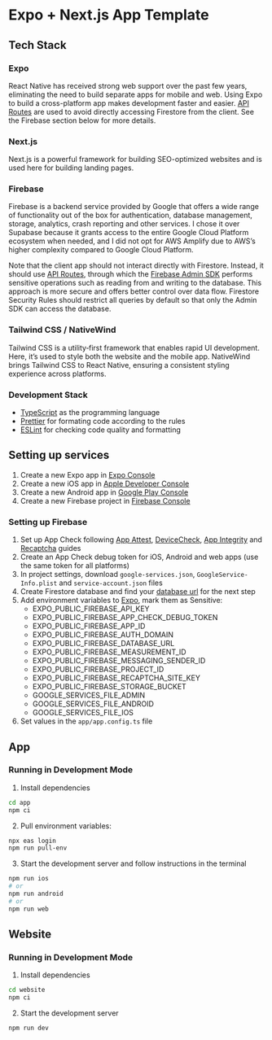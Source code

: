 # Expo + Next.js App Template

## Tech Stack

### Expo

React Native has received strong web support over the past few years, eliminating the need to build separate apps for mobile and web. Using Expo to build a cross-platform app makes development faster and easier. [API Routes](https://docs.expo.dev/router/reference/api-routes/) are used to avoid directly accessing Firestore from the client. See the Firebase section below for more details.

### Next.js

Next.js is a powerful framework for building SEO-optimized websites and is used here for building landing pages.

### Firebase

Firebase is a backend service provided by Google that offers a wide range of functionality out of the box for authentication, database management, storage, analytics, crash reporting and other services. I chose it over Supabase because it grants access to the entire Google Cloud Platform ecosystem when needed, and I did not opt for AWS Amplify due to AWS’s higher complexity compared to Google Cloud Platform.

Note that the client app should not interact directly with Firestore. Instead, it should use [API Routes](https://docs.expo.dev/router/reference/api-routes/), through which the [Firebase Admin SDK](https://firebase.google.com/docs/reference/admin) performs sensitive operations such as reading from and writing to the database. This approach is more secure and offers better control over data flow. Firestore Security Rules should restrict all queries by default so that only the Admin SDK can access the database.

### Tailwind CSS / NativeWind

Tailwind CSS is a utility‑first framework that enables rapid UI development. Here, it’s used to style both the website and the mobile app. NativeWind brings Tailwind CSS to React Native, ensuring a consistent styling experience across platforms.

### Development Stack

- [TypeScript](https://www.typescriptlang.org/) as the programming language
- [Prettier](https://prettier.io/) for formating code according to the rules
- [ESLint](https://eslint.org/) for checking code quality and formatting

## Setting up services

1. Create a new Expo app in [Expo Console](https://expo.dev/)
2. Create a new iOS app in [Apple Developer Console](https://developer.apple.com/account/)
3. Create a new Android app in [Google Play Console](https://play.google.com/console)
4. Create a new Firebase project in [Firebase Console](https://console.firebase.google.com/)

### Setting up Firebase

1. Set up App Check following [App Attest](https://firebase.google.com/docs/app-check/ios/app-attest-provider), [DeviceCheck](https://firebase.google.com/docs/app-check/ios/devicecheck-provider), [App Integrity](https://firebase.google.com/docs/app-check/android/play-integrity-provider) and [Recaptcha](http://firebase.google.com/docs/app-check/web/recaptcha-enterprise-provider) guides
2. Create an App Check debug token for iOS, Android and web apps (use the same token for all platforms)
3. In project settings, download `google-services.json`, `GoogleService-Info.plist` and `service-account.json` files
4. Create Firestore database and find your [database url](https://firebase.google.com/docs/database/locations) for the next step
5. Add environment variables to [Expo](https://expo.dev/), mark them as Sensitive:
   - EXPO_PUBLIC_FIREBASE_API_KEY
   - EXPO_PUBLIC_FIREBASE_APP_CHECK_DEBUG_TOKEN
   - EXPO_PUBLIC_FIREBASE_APP_ID
   - EXPO_PUBLIC_FIREBASE_AUTH_DOMAIN
   - EXPO_PUBLIC_FIREBASE_DATABASE_URL
   - EXPO_PUBLIC_FIREBASE_MEASUREMENT_ID
   - EXPO_PUBLIC_FIREBASE_MESSAGING_SENDER_ID
   - EXPO_PUBLIC_FIREBASE_PROJECT_ID
   - EXPO_PUBLIC_FIREBASE_RECAPTCHA_SITE_KEY
   - EXPO_PUBLIC_FIREBASE_STORAGE_BUCKET
   - GOOGLE_SERVICES_FILE_ADMIN
   - GOOGLE_SERVICES_FILE_ANDROID
   - GOOGLE_SERVICES_FILE_IOS
6. Set values in the `app/app.config.ts` file

## App

### Running in Development Mode

1. Install dependencies

```bash
cd app
npm ci
```

2. Pull environment variables:

```bash
npx eas login
npm run pull-env
```

3. Start the development server and follow instructions in the terminal

```bash
npm run ios
# or
npm run android
# or
npm run web
```

## Website

### Running in Development Mode

1. Install dependencies

```bash
cd website
npm ci
```

2. Start the development server

```bash
npm run dev
```
